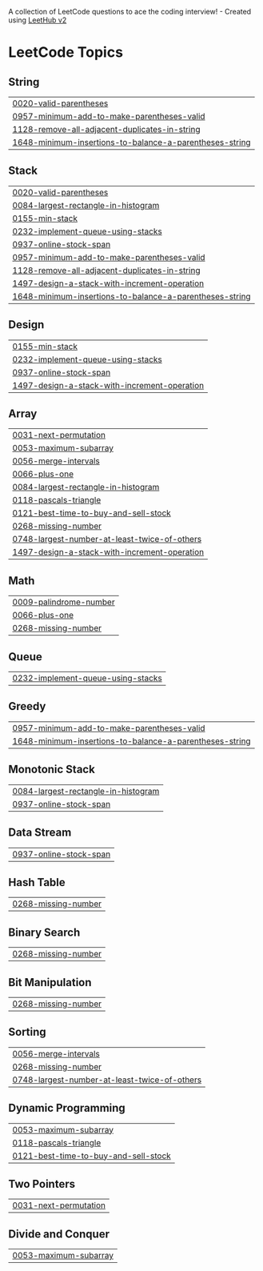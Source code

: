 A collection of LeetCode questions to ace the coding interview! - Created using [LeetHub v2](https://github.com/arunbhardwaj/LeetHub-2.0)
<!---LeetCode Topics Start-->
# LeetCode Topics
## String
|  |
| ------- |
| [0020-valid-parentheses](https://github.com/arnavsawant9/leetcode_submissions/tree/master/0020-valid-parentheses) |
| [0957-minimum-add-to-make-parentheses-valid](https://github.com/arnavsawant9/leetcode_submissions/tree/master/0957-minimum-add-to-make-parentheses-valid) |
| [1128-remove-all-adjacent-duplicates-in-string](https://github.com/arnavsawant9/leetcode_submissions/tree/master/1128-remove-all-adjacent-duplicates-in-string) |
| [1648-minimum-insertions-to-balance-a-parentheses-string](https://github.com/arnavsawant9/leetcode_submissions/tree/master/1648-minimum-insertions-to-balance-a-parentheses-string) |
## Stack
|  |
| ------- |
| [0020-valid-parentheses](https://github.com/arnavsawant9/leetcode_submissions/tree/master/0020-valid-parentheses) |
| [0084-largest-rectangle-in-histogram](https://github.com/arnavsawant9/leetcode_submissions/tree/master/0084-largest-rectangle-in-histogram) |
| [0155-min-stack](https://github.com/arnavsawant9/leetcode_submissions/tree/master/0155-min-stack) |
| [0232-implement-queue-using-stacks](https://github.com/arnavsawant9/leetcode_submissions/tree/master/0232-implement-queue-using-stacks) |
| [0937-online-stock-span](https://github.com/arnavsawant9/leetcode_submissions/tree/master/0937-online-stock-span) |
| [0957-minimum-add-to-make-parentheses-valid](https://github.com/arnavsawant9/leetcode_submissions/tree/master/0957-minimum-add-to-make-parentheses-valid) |
| [1128-remove-all-adjacent-duplicates-in-string](https://github.com/arnavsawant9/leetcode_submissions/tree/master/1128-remove-all-adjacent-duplicates-in-string) |
| [1497-design-a-stack-with-increment-operation](https://github.com/arnavsawant9/leetcode_submissions/tree/master/1497-design-a-stack-with-increment-operation) |
| [1648-minimum-insertions-to-balance-a-parentheses-string](https://github.com/arnavsawant9/leetcode_submissions/tree/master/1648-minimum-insertions-to-balance-a-parentheses-string) |
## Design
|  |
| ------- |
| [0155-min-stack](https://github.com/arnavsawant9/leetcode_submissions/tree/master/0155-min-stack) |
| [0232-implement-queue-using-stacks](https://github.com/arnavsawant9/leetcode_submissions/tree/master/0232-implement-queue-using-stacks) |
| [0937-online-stock-span](https://github.com/arnavsawant9/leetcode_submissions/tree/master/0937-online-stock-span) |
| [1497-design-a-stack-with-increment-operation](https://github.com/arnavsawant9/leetcode_submissions/tree/master/1497-design-a-stack-with-increment-operation) |
## Array
|  |
| ------- |
| [0031-next-permutation](https://github.com/arnavsawant9/leetcode_submissions/tree/master/0031-next-permutation) |
| [0053-maximum-subarray](https://github.com/arnavsawant9/leetcode_submissions/tree/master/0053-maximum-subarray) |
| [0056-merge-intervals](https://github.com/arnavsawant9/leetcode_submissions/tree/master/0056-merge-intervals) |
| [0066-plus-one](https://github.com/arnavsawant9/leetcode_submissions/tree/master/0066-plus-one) |
| [0084-largest-rectangle-in-histogram](https://github.com/arnavsawant9/leetcode_submissions/tree/master/0084-largest-rectangle-in-histogram) |
| [0118-pascals-triangle](https://github.com/arnavsawant9/leetcode_submissions/tree/master/0118-pascals-triangle) |
| [0121-best-time-to-buy-and-sell-stock](https://github.com/arnavsawant9/leetcode_submissions/tree/master/0121-best-time-to-buy-and-sell-stock) |
| [0268-missing-number](https://github.com/arnavsawant9/leetcode_submissions/tree/master/0268-missing-number) |
| [0748-largest-number-at-least-twice-of-others](https://github.com/arnavsawant9/leetcode_submissions/tree/master/0748-largest-number-at-least-twice-of-others) |
| [1497-design-a-stack-with-increment-operation](https://github.com/arnavsawant9/leetcode_submissions/tree/master/1497-design-a-stack-with-increment-operation) |
## Math
|  |
| ------- |
| [0009-palindrome-number](https://github.com/arnavsawant9/leetcode_submissions/tree/master/0009-palindrome-number) |
| [0066-plus-one](https://github.com/arnavsawant9/leetcode_submissions/tree/master/0066-plus-one) |
| [0268-missing-number](https://github.com/arnavsawant9/leetcode_submissions/tree/master/0268-missing-number) |
## Queue
|  |
| ------- |
| [0232-implement-queue-using-stacks](https://github.com/arnavsawant9/leetcode_submissions/tree/master/0232-implement-queue-using-stacks) |
## Greedy
|  |
| ------- |
| [0957-minimum-add-to-make-parentheses-valid](https://github.com/arnavsawant9/leetcode_submissions/tree/master/0957-minimum-add-to-make-parentheses-valid) |
| [1648-minimum-insertions-to-balance-a-parentheses-string](https://github.com/arnavsawant9/leetcode_submissions/tree/master/1648-minimum-insertions-to-balance-a-parentheses-string) |
## Monotonic Stack
|  |
| ------- |
| [0084-largest-rectangle-in-histogram](https://github.com/arnavsawant9/leetcode_submissions/tree/master/0084-largest-rectangle-in-histogram) |
| [0937-online-stock-span](https://github.com/arnavsawant9/leetcode_submissions/tree/master/0937-online-stock-span) |
## Data Stream
|  |
| ------- |
| [0937-online-stock-span](https://github.com/arnavsawant9/leetcode_submissions/tree/master/0937-online-stock-span) |
## Hash Table
|  |
| ------- |
| [0268-missing-number](https://github.com/arnavsawant9/leetcode_submissions/tree/master/0268-missing-number) |
## Binary Search
|  |
| ------- |
| [0268-missing-number](https://github.com/arnavsawant9/leetcode_submissions/tree/master/0268-missing-number) |
## Bit Manipulation
|  |
| ------- |
| [0268-missing-number](https://github.com/arnavsawant9/leetcode_submissions/tree/master/0268-missing-number) |
## Sorting
|  |
| ------- |
| [0056-merge-intervals](https://github.com/arnavsawant9/leetcode_submissions/tree/master/0056-merge-intervals) |
| [0268-missing-number](https://github.com/arnavsawant9/leetcode_submissions/tree/master/0268-missing-number) |
| [0748-largest-number-at-least-twice-of-others](https://github.com/arnavsawant9/leetcode_submissions/tree/master/0748-largest-number-at-least-twice-of-others) |
## Dynamic Programming
|  |
| ------- |
| [0053-maximum-subarray](https://github.com/arnavsawant9/leetcode_submissions/tree/master/0053-maximum-subarray) |
| [0118-pascals-triangle](https://github.com/arnavsawant9/leetcode_submissions/tree/master/0118-pascals-triangle) |
| [0121-best-time-to-buy-and-sell-stock](https://github.com/arnavsawant9/leetcode_submissions/tree/master/0121-best-time-to-buy-and-sell-stock) |
## Two Pointers
|  |
| ------- |
| [0031-next-permutation](https://github.com/arnavsawant9/leetcode_submissions/tree/master/0031-next-permutation) |
## Divide and Conquer
|  |
| ------- |
| [0053-maximum-subarray](https://github.com/arnavsawant9/leetcode_submissions/tree/master/0053-maximum-subarray) |
<!---LeetCode Topics End-->